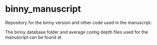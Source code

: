 # binny_manuscript
Repository for the binny version and other code used in the manuscript.

The binny database folder and average contig depth files used for the manuscript can be found at <insert zenodo link>
